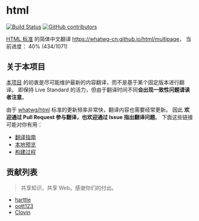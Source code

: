 # html

[![Build Status](https://travis-ci.org/whatwg-cn/html.svg?branch=master)](https://travis-ci.org/whatwg-cn/html)
[![GitHub contributors](https://img.shields.io/github/contributors/whatwg-cn/html.svg)](https://github.com/whatwg-cn/html/graphs/contributors)

[HTML 标准][whatwg/html] 的简体中文翻译 <https://whatwg-cn.github.io/html/multipage>，
当前进度： 40% (434/1071)

## 关于本项目

[本项目][whatwg-cn/html] 的初衷是尽可能维护最新的内容翻译，而不是基于某个固定版本进行翻译。
即保持 Live Standard 的活力，但由于翻译时间不同**会出现一致性问题请读者注意**。

由于 [whatwg/html][whatwg/html] 标准的更新频率非常快，翻译内容也需要经常更新。
因此 **欢迎通过 Pull Request 参与翻译，也欢迎通过 Issue 指出翻译问题**。
下面这些链接可能对你有用：

* [翻译指南](https://github.com/whatwg-cn/html/wiki/翻译指南)
* [本地预览](https://github.com/whatwg-cn/html/wiki/本地预览)
* [构建过程](https://github.com/whatwg-cn/html/wiki/构建过程)

## 贡献列表

> 共享知识，共享 Web。感谢你们的付出。

- [harttle](http://harttle.land)
- [oott123](https://github.com/oott123)
- [Clovin](https://github.com/Clovin)

[whatwg/html]: https://github.com/whatwg/html
[whatwg-cn/html]: https://github.com/whatwg-cn/html
